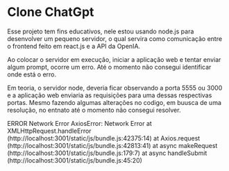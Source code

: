 # Clone ChatGpt

Esse projeto tem fins educativos, nele estou usando node.js para desenvolver um pequeno servidor, o qual servira como comunicação entre o frontend feito em react.js e a API da OpenIA.

Ao colocar o servidor em execução, iniciar a aplicação web e tentar enviar algum prompt, ocorre um erro. Até o momento não consegui identificar onde está o erro.

Em teoria, o servidor node, deveria ficar observando a porta 5555 ou 3000 e a aplicação web enviaria as requisições para uma dessas respectivas portas. Mesmo fazendo algumas alterações no codigo, em buusca de uma resolução, no entnato até o momento não consegui resolver.

ERROR
Network Error
AxiosError: Network Error
    at XMLHttpRequest.handleError (http://localhost:3001/static/js/bundle.js:42375:14)
    at Axios.request (http://localhost:3001/static/js/bundle.js:42813:41)
    at async makeRequest (http://localhost:3001/static/js/bundle.js:179:7)
    at async handleSubmit (http://localhost:3001/static/js/bundle.js:45:20)
